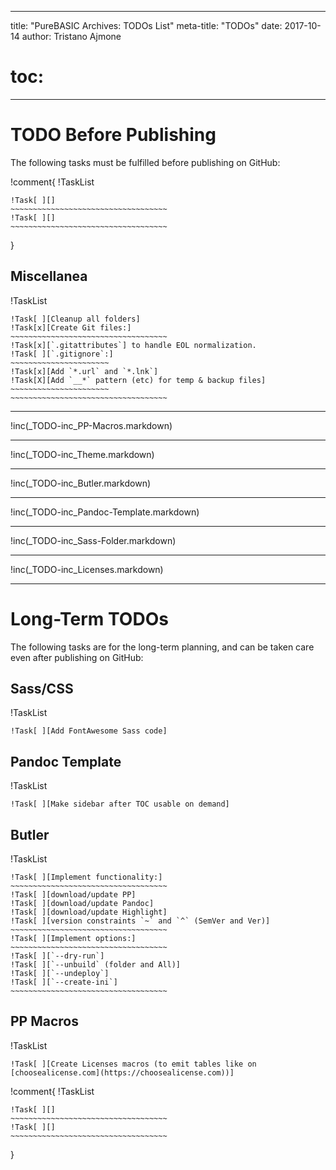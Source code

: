 

---
title: "PureBASIC Archives: TODOs List"
meta-title: "TODOs"
date: 2017-10-14
author: Tristano Ajmone
# toc:
---

# TODO Before Publishing

The following tasks must be fulfilled before publishing on GitHub:

!comment{
!TaskList
~~~~~~~~~~~~~~~~~~~~~~~~~~~~~~~~~~~~~~~~~~~~
!Task[ ][]
~~~~~~~~~~~~~~~~~~~~~~~~~~~~~~~~~~~
!Task[ ][]
~~~~~~~~~~~~~~~~~~~~~~~~~~~~~~~~~~~
~~~~~~~~~~~~~~~~~~~~~~~~~~~~~~~~~~~~~~~~~~~~
}

## Miscellanea

!TaskList
~~~~~~~~~~~~~~~~~~~~~~~~~~~~~~~~~~~~~~~~~~~~
!Task[ ][Cleanup all folders]
!Task[x][Create Git files:]
~~~~~~~~~~~~~~~~~~~~~~~~~~~~~~~~~~~
!Task[x][`.gitattributes`] to handle EOL normalization.
!Task[ ][`.gitignore`:]
~~~~~~~~~~~~~~~~~~~~~~
!Task[x][Add `*.url` and `*.lnk`]
!Task[X][Add `__*` pattern (etc) for temp & backup files]
~~~~~~~~~~~~~~~~~~~~~~
~~~~~~~~~~~~~~~~~~~~~~~~~~~~~~~~~~~
~~~~~~~~~~~~~~~~~~~~~~~~~~~~~~~~~~~~~~~~~~~~

---------------------------------------

!inc(_TODO-inc_PP-Macros.markdown)

---------------------------------------

!inc(_TODO-inc_Theme.markdown)

---------------------------------------

!inc(_TODO-inc_Butler.markdown)

---------------------------------------

!inc(_TODO-inc_Pandoc-Template.markdown)

---------------------------------------

!inc(_TODO-inc_Sass-Folder.markdown)

---------------------------------------

!inc(_TODO-inc_Licenses.markdown)


------------------

# Long-Term TODOs

The following tasks are for the long-term planning, and can be taken care even after publishing on GitHub:

## Sass/CSS

!TaskList
~~~~~~~~~~~~~~~~~~~~~~~~~~~~~~~~~~~~~~~~~~~~
!Task[ ][Add FontAwesome Sass code]
~~~~~~~~~~~~~~~~~~~~~~~~~~~~~~~~~~~~~~~~~~~~

## Pandoc Template

!TaskList
~~~~~~~~~~~~~~~~~~~~~~~~~~~~~~~~~~~~~~~~~~~~
!Task[ ][Make sidebar after TOC usable on demand]
~~~~~~~~~~~~~~~~~~~~~~~~~~~~~~~~~~~~~~~~~~~~

## Butler

!TaskList
~~~~~~~~~~~~~~~~~~~~~~~~~~~~~~~~~~~~~~~~~~~~
!Task[ ][Implement functionality:]
~~~~~~~~~~~~~~~~~~~~~~~~~~~~~~~~~~~
!Task[ ][download/update PP]
!Task[ ][download/update Pandoc]
!Task[ ][download/update Highlight]
!Task[ ][version constraints `~` and `^` (SemVer and Ver)]
~~~~~~~~~~~~~~~~~~~~~~~~~~~~~~~~~~~
!Task[ ][Implement options:]
~~~~~~~~~~~~~~~~~~~~~~~~~~~~~~~~~~~
!Task[ ][`--dry-run`]
!Task[ ][`--unbuild` (folder and All)]
!Task[ ][`--undeploy`]
!Task[ ][`--create-ini`]
~~~~~~~~~~~~~~~~~~~~~~~~~~~~~~~~~~~
~~~~~~~~~~~~~~~~~~~~~~~~~~~~~~~~~~~~~~~~~~~~

## PP Macros

!TaskList
~~~~~~~~~~~~~~~~~~~~~~~~~~~~~~~~~~~~~~~~~~~~
!Task[ ][Create Licenses macros (to emit tables like on [choosealicense.com](https://choosealicense.com))]
~~~~~~~~~~~~~~~~~~~~~~~~~~~~~~~~~~~~~~~~~~~~


!comment{
!TaskList
~~~~~~~~~~~~~~~~~~~~~~~~~~~~~~~~~~~~~~~~~~~~
!Task[ ][]
~~~~~~~~~~~~~~~~~~~~~~~~~~~~~~~~~~~
!Task[ ][]
~~~~~~~~~~~~~~~~~~~~~~~~~~~~~~~~~~~
~~~~~~~~~~~~~~~~~~~~~~~~~~~~~~~~~~~~~~~~~~~~
}
